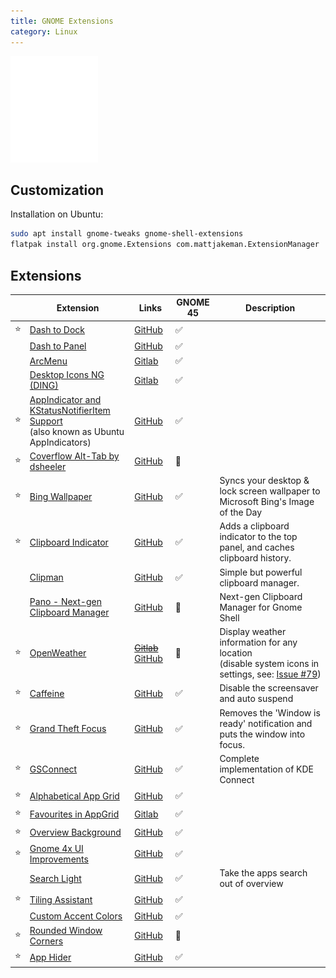 ```yaml
---
title: GNOME Extensions
category: Linux
---
```


<img src="assets/Gnomelogo-white.svg" width="140">

## Customization

Installation on Ubuntu:
```bash
sudo apt install gnome-tweaks gnome-shell-extensions
flatpak install org.gnome.Extensions com.mattjakeman.ExtensionManager
```

## Extensions

|   | Extension                                                                                                                                                | Links                                                                                                                       | GNOME 45 | Description                                                                                                                                                |
|---|----------------------------------------------------------------------------------------------------------------------------------------------------------|-----------------------------------------------------------------------------------------------------------------------------|----------|------------------------------------------------------------------------------------------------------------------------------------------------------------|
| ⭐ | [Dash to Dock](https://extensions.gnome.org/extension/307/dash-to-dock/)                                                                                 | [GitHub](https://micheleg.github.io/dash-to-dock/)                                                                          | ✅        |                                                                                                                                                            |
|   | [Dash to Panel](https://extensions.gnome.org/extension/1160/dash-to-panel/)                                                                              | [GitHub](https://github.com/home-sweet-gnome/dash-to-panel#readme)                                                          | ✅        |                                                                                                                                                            |
|   | [ArcMenu](https://extensions.gnome.org/extension/3628/arcmenu/)                                                                                          | [Gitlab](https://gitlab.com/arcmenu/ArcMenu)                                                                                | ✅        |                                                                                                                                                            |
|   | [Desktop Icons NG (DING)](https://extensions.gnome.org/extension/2087/desktop-icons-ng-ding/)                                                            | [Gitlab](https://gitlab.com/rastersoft/desktop-icons-ng)                                                                    | ✅        |                                                                                                                                                            |
| ⭐ | [AppIndicator and KStatusNotifierItem Support](https://extensions.gnome.org/extension/615/appindicator-support/)<br>(also known as Ubuntu AppIndicators) | [GitHub](https://github.com/ubuntu/gnome-shell-extension-appindicator)                                                      | ✅        |                                                                                                                                                            |
| ⭐ | [Coverflow Alt-Tab by dsheeler](https://extensions.gnome.org/extension/97/coverflow-alt-tab/)                                                            | [GitHub](https://github.com/dmo60/CoverflowAltTab)                                                                          | 🚧       |                                                                                                                                                            |
| ⭐ | [Bing Wallpaper](https://extensions.gnome.org/extension/1262/bing-wallpaper-changer/)                                                                    | [GitHub](https://github.com/neffo/bing-wallpaper-gnome-extension)                                                           | ✅       | Syncs your desktop & lock screen wallpaper to Microsoft Bing's Image of the Day                                                                            |
| ⭐ | [Clipboard Indicator](https://extensions.gnome.org/extension/779/clipboard-indicator/)                                                                   | [GitHub](https://github.com/Tudmotu/gnome-shell-extension-clipboard-indicator)                                              | ✅        | Adds a clipboard indicator to the top panel, and caches clipboard history.                                                                                 |
|   | [Clipman](https://extensions.gnome.org/extension/4958/clipman/)                                                                                          | [GitHub](https://github.com/popov895/Clipman)                                                                               | ✅        | Simple but powerful clipboard manager.                                                                                                                     |
|   | [Pano - Next-gen Clipboard Manager](https://extensions.gnome.org/extension/5278/pano/)                                                                   | [GitHub](https://github.com/oae/gnome-shell-pano)                                                                           | 🚧       | Next-gen Clipboard Manager for Gnome Shell                                                                                                                 |
| ⭐ | [OpenWeather](https://extensions.gnome.org/extension/750/openweather/)                                                                                   | ~~[Gitlab](https://gitlab.com/skrewball/openweather)~~ [GitHub](https://github.com/toppk/gnome-shell-extension-openweather) | 🚧       | Display weather information for any location<br>(disable system icons in settings, see: [Issue #79](https://gitlab.com/skrewball/openweather/-/issues/79)) |
| ⭐ | [Caffeine](https://extensions.gnome.org/extension/517/caffeine/)                                                                                         | [GitHub](https://github.com/eonpatapon/gnome-shell-extension-caffeine)                                                      | ✅        | Disable the screensaver and auto suspend                                                                                                                   |
| ⭐ | [Grand Theft Focus](https://extensions.gnome.org/extension/5410/grand-theft-focus/)                                                                      | [GitHub](https://github.com/zalckos/GrandTheftFocus)                                                                        | ✅        | Removes the 'Window is ready' notification and puts the window into focus.                                                                                 |
| ⭐ | [GSConnect](https://extensions.gnome.org/extension/1319/gsconnect/)                                                                                      | [GitHub](https://github.com/GSConnect/gnome-shell-extension-gsconnect/wiki)                                                 | ✅       | Complete implementation of KDE Connect                                                                                                                     |
| ⭐ | [Alphabetical App Grid](https://extensions.gnome.org/extension/4269/alphabetical-app-grid/)                                                              | [GitHub](https://github.com/stuarthayhurst/alphabetical-grid-extension)                                                     | ✅        |                                                                                                                                                            |
| ⭐ | [Favourites in AppGrid](https://extensions.gnome.org/extension/4485/favourites-in-appgrid/)                                                              | [Gitlab](https://gitlab.gnome.org/harshadgavali/favourites-in-appgrid/)                                                     | ✅        |                                                                                                                                                            |
| ⭐ | [Overview Background](https://extensions.gnome.org/extension/5856/overview-background/)                                                                  | [GitHub](https://github.com/orbitcorrecton/overview-background)                                                             | ✅        |                                                                                                                                                            |
| ⭐ | [Gnome 4x UI Improvements](https://extensions.gnome.org/extension/4158/gnome-40-ui-improvements/)                                                        | [GitHub](https://github.com/axxapy/gnome-ui-tune)                                                                           | ✅        |                                                                                                                                                            |
|   | [Search Light](https://extensions.gnome.org/extension/5489/search-light/)                                                                                | [GitHub](https://github.com/icedman/search-light)                                                                           | ✅        | Take the apps search out of overview                                                                                                                       |
| ⭐ | [Tiling Assistant](https://extensions.gnome.org/extension/3733/tiling-assistant/)                                                                        | [GitHub](https://github.com/Leleat/Tiling-Assistant)                                                                        | ✅        |                                                                                                                                                            |
|   | [Custom Accent Colors](https://extensions.gnome.org/extension/5547/custom-accent-colors/)                                                                | [GitHub](https://github.com/dimitriskp22/custom-accent-colors)                                                              | ✅        |                                                                                                                                                            |
| ⭐ | [Rounded Window Corners](https://extensions.gnome.org/extension/5237/rounded-window-corners/)                                                            | [GitHub](https://github.com/yilozt/rounded-window-corners)                                                                  | 🚧       |                                                                                                                                                            |
| ⭐ | [App Hider](https://extensions.gnome.org/extension/5895/app-hider/)                                                                                      | [GitHub](https://github.com/LynithDev/gnome-app-hider)                                                                      | ✅        |                                                                                                                                                            |

